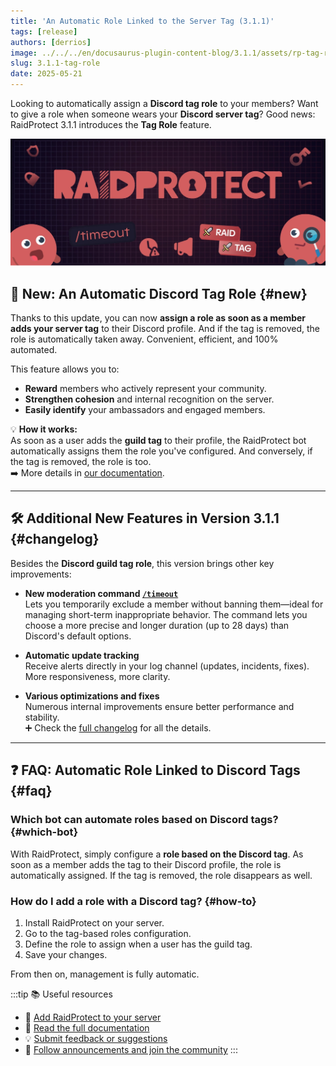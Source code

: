 ```yaml
---
title: 'An Automatic Role Linked to the Server Tag (3.1.1)'
tags: [release]
authors: [derrios]
image: ../../../en/docusaurus-plugin-content-blog/3.1.1/assets/rp-tag-role.webp
slug: 3.1.1-tag-role
date: 2025-05-21
---
```


Looking to automatically assign a **Discord tag role** to your members? Want to give a role when someone wears your **Discord server tag**? Good news: RaidProtect 3.1.1 introduces the **Tag Role** feature.

![RaidProtect Tag Role blog post social card](../../../en/docusaurus-plugin-content-blog/3.1.1/assets/rp-tag-role.webp)

<!--truncate-->

## 🎉 New: An Automatic Discord Tag Role {#new}

Thanks to this update, you can now **assign a role as soon as a member adds your server tag** to their Discord profile. And if the tag is removed, the role is automatically taken away. Convenient, efficient, and 100% automated.

This feature allows you to:
- **Reward** members who actively represent your community.
- **Strengthen cohesion** and internal recognition on the server.
- **Easily identify** your ambassadors and engaged members.

💡 **How it works:**  
As soon as a user adds the **guild tag** to their profile, the RaidProtect bot automatically assigns them the role you've configured. And conversely, if the tag is removed, the role is too.  
➡️ More details in [our documentation](/features/tag-role).

---

## 🛠️ Additional New Features in Version 3.1.1 {#changelog}

Besides the **Discord guild tag role**, this version brings other key improvements:

- **New moderation command [`/timeout`](/features/moderation#timeout)**  
  Lets you temporarily exclude a member without banning them—ideal for managing short-term inappropriate behavior. The command lets you choose a more precise and longer duration (up to 28 days) than Discord's default options.

- **Automatic update tracking**  
  Receive alerts directly in your log channel (updates, incidents, fixes). More responsiveness, more clarity.

- **Various optimizations and fixes**  
  Numerous internal improvements ensure better performance and stability.  
  ➕ Check the [full changelog](/changelog#3-1-1) for all the details.

---

## ❓ FAQ: Automatic Role Linked to Discord Tags {#faq}

### Which bot can automate roles based on Discord tags? {#which-bot}

With RaidProtect, simply configure a **role based on the Discord tag**. As soon as a member adds the tag to their Discord profile, the role is automatically assigned. If the tag is removed, the role disappears as well.

### How do I add a role with a Discord tag? {#how-to}

1. Install RaidProtect on your server.
2. Go to the tag-based roles configuration.
3. Define the role to assign when a user has the guild tag.
4. Save your changes.

From then on, management is fully automatic.

:::tip 📚 Useful resources
- 🔗 [Add RaidProtect to your server](https://raidprotect.bot/invite)
- 📘 [Read the full documentation](https://docs.raidprotect.bot/)
- 💡 [Submit feedback or suggestions](https://suggestions.raidprotect.bot/)
- 📣 [Follow announcements and join the community](https://raidprotect.bot/discord)
:::
